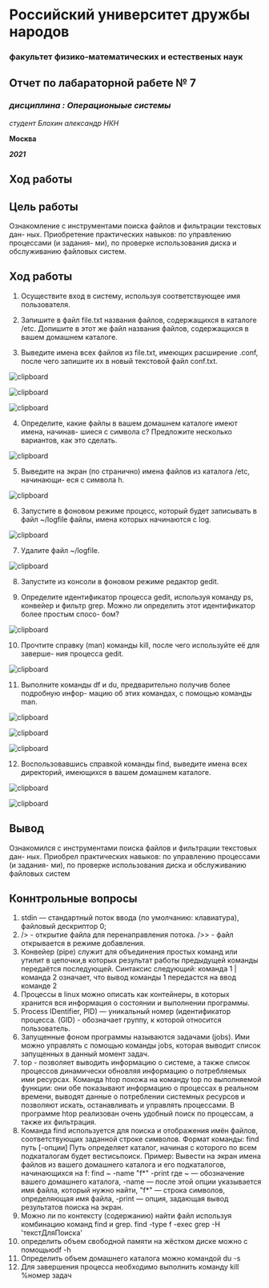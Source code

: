# Российский университет дружбы народов
### факультет физико-математических и естественых наук






## Отчет по лабараторной рабете № 7
### *дисциплина : Операционыые системы*
*студент Блохин александр НКН*

**Москва**

***2021***


## **Ход работы**
## Цель работы
Ознакомление с инструментами поиска файлов и фильтрации текстовых дан- ных. Приобретение практических навыков: по управлению процессами (и задания- ми), по проверке использования диска и обслуживанию файловых систем.

## Ход работы
1. Осуществите вход в систему, используя соответствующее имя пользователя.



2. Запишите в файл file.txt названия файлов, содержащихся в каталоге /etc. Допишите в этот же файл названия файлов, содержащихся в вашем домашнем каталоге.
   


3. Выведите имена всех файлов из file.txt, имеющих расширение .conf, после чего запишите их в новый текстовой файл conf.txt.




![clipboard](https://i.imgur.com/yRS81kk.png)


![clipboard](https://i.imgur.com/QSGIvnL.png) 

![clipboard](https://i.imgur.com/dg2bZ3y.png)

4. Определите, какие файлы в вашем домашнем каталоге имеют имена, начинав- шиеся с символа c? Предложите несколько вариантов, как это сделать.

![clipboard](https://i.imgur.com/fD81mb0.png)

5. Выведите на экран (по странично) имена файлов из каталога /etc, начинающи- еся с символа h.

![clipboard](https://i.imgur.com/wBV89Lo.png)

6. Запустите в фоновом режиме процесс, который будет записывать в файл ~/logfile файлы, имена которых начинаются с log.
  
![clipboard](https://i.imgur.com/qC4t1NA.png)

7. Удалите файл ~/logfile.

![clipboard](https://i.imgur.com/TQrIRln.png)

8.  Запустите из консоли в фоновом режиме редактор gedit.


9.  Определите идентификатор процесса gedit, используя команду ps, конвейер и фильтр grep. Можно ли определить этот идентификатор более простым спосо- бом?

![clipboard](https://i.imgur.com/YnSmMCa.png)

10. Прочтите справку (man) команды kill, после чего используйте её для заверше- ния процесса gedit.

![clipboard](https://i.imgur.com/bxE9rpf.png)

11. Выполните команды df и du, предварительно получив более подробную инфор- мацию об этих командах, с помощью команды man.

![clipboard](https://i.imgur.com/Vqyecik.png)

![clipboard](https://i.imgur.com/TlhfMoX.png)

![clipboard](https://i.imgur.com/svZhand.png)

12. Воспользовавшись справкой команды find, выведите имена всех директорий, имеющихся в вашем домашнем каталоге.

![clipboard](https://i.imgur.com/l3s0oxc.png)

![clipboard](https://i.imgur.com/s7JkUDy.png)

## Вывод

Ознакомился с инструментами поиска файлов и фильтрации текстовых дан- ных. Приобрел практических навыков: по управлению процессами (и задания- ми), по проверке использования диска и обслуживанию файловых систем

## Коннтрольные вопросы
1. stdin — стандартный поток ввода (по умолчанию: клавиатура), файловый дескриптор 0;
2. /> - открытие файла для перенаправления потока. />> - файл открывается в режиме добавления.
3. Конвейер (pipe) служит для объединения простых команд или утилит в цепочки,в которых результат работы предыдущей команды передаётся последующей. Синтаксис следующий: команда 1 | команда 2 означает, что вывод команды 1 передастся на ввод команде 2
4. Процессы в linux можно описать как контейнеры, в которых хранится вся информация о состоянии и выполнении программы.
5. Process IDentifier, PID) — уникальный номер (идентификатор процесса. (GID) - обозначает группу, к которой относится пользователь.
6. Запущенные фоном программы называются задачами (jobs). Ими можно управлять с помощью команды jobs, которая выводит список запущенных в данный момент задач.
7. top - позволяет выводить информацию о системе, а также список процессов динамически обновляя информацию о потребляемых ими ресурсах. Команда htop похожа на команду top по выполняемой функции: они обе показывают информацию о процессах в реальном времени, выводят данные о потреблении системных ресурсов и позволяют искать, останавливать и управлять процессами. В программе htop реализован очень удобный поиск по процессам, а также их фильтрация.
8. Команда find используется для поиска и отображения имён файлов, соответствующих заданной строке символов. Формат команды: find путь [-опции] Путь определяет каталог, начиная с которого по всем подкаталогам будет вестисьпоиск. Пример: Вывести на экран имена файлов из вашего домашнего каталога и его подкаталогов, начинающихся на f: find ~ -name "f*" -print где ~ — обозначение вашего домашнего каталога, -name — после этой опции указывается имя файла, который нужно найти, "f*" — строка символов, определяющая имя файла, -print — опция, задающая вывод результатов поиска на экран.
9. Можно ли по контексту (содержанию) найти файл используя комбинацию команд find и grep. find -type f -exec grep -H 'текстДляПоиска'
10. определить объем свободной памяти на жёстком диске можно с помощьюdf -h
11. Определить объем домашнего каталога можно командой du -s
12. Для завершения процесса необходимо выполнить команду kill %номер задач